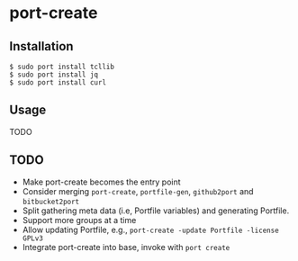 # port-create

## Installation

    $ sudo port install tcllib
    $ sudo port install jq
    $ sudo port install curl

## Usage
TODO

## TODO
- Make port-create becomes the entry point
- Consider merging `port-create`, `portfile-gen`, `github2port` and `bitbucket2port`
- Split gathering meta data (i.e, Portfile variables) and generating Portfile.
- Support more groups at a time
- Allow updating Portfile, e.g., `port-create -update Portfile -license GPLv3`
- Integrate port-create into base, invoke with `port create`
